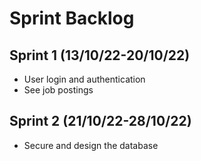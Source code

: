 # Sprint Backlog

## Sprint 1 (13/10/22-20/10/22)
- User login and authentication
- See job postings

## Sprint 2 (21/10/22-28/10/22)
- Secure and design the database

